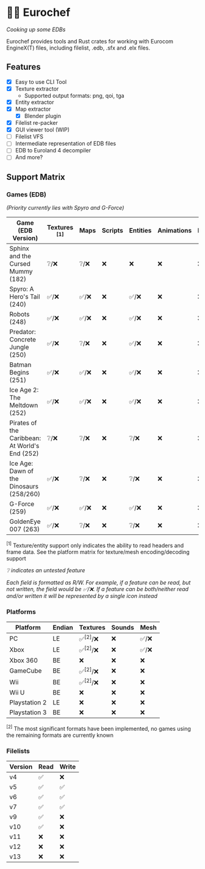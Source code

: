 # 👨‍🍳 Eurochef

_Cooking up some EDBs_

Eurochef provides tools and Rust crates for working with Eurocom EngineX(T) files, including filelist, .edb, .sfx and .elx files.

## Features

* [x] Easy to use CLI Tool
* [x] Texture extractor
  * Supported output formats: png, qoi, tga
* [x] Entity extractor
* [x] Map extractor
  * [x] Blender plugin
* [x] Filelist re-packer
* [x] GUI viewer tool (WIP)
* [ ] Filelist VFS
* [ ] Intermediate representation of EDB files
* [ ] EDB to Euroland 4 decompiler
* [ ] And more?

## Support Matrix

### Games (EDB)

_(Priority currently lies with Spyro and G-Force)_

| Game (EDB Version)                             | Textures <sup>[1]</sup> | Maps | Scripts | Entities | Animations | Particles | Spreadsheets |
| ---------------------------------------------- | ----------------------- | ---- | ------- | -------- | ---------- | --------- | ------------ |
| Sphinx and the Cursed Mummy (182)              | ❔/❌                     | ❔/❌  | ❌       | ❌        | ❌          | ❌         | ✅/❌          |
| Spyro: A Hero's Tail (240)                     | ✅/❌                     | ✅/❌  | ❌       | ✅/❌      | ❌          | ❌         | ✅/❌          |
| Robots (248)                                   | ✅/❌                     | ✅/❌  | ❌       | ✅/❌      | ❌          | ❌         | ✅/❌          |
| Predator: Concrete Jungle (250)                | ✅/❌                     | ❔/❌  | ❌       | ✅/❌      | ❌          | ❌         | ✅/❌          |
| Batman Begins (251)                            | ✅/❌                     | ✅/❌  | ❌       | ✅/❌      | ❌          | ❌         | ✅/❌          |
| Ice Age 2: The Meltdown (252)                  | ✅/❌                     | ✅/❌  | ❌       | ✅/❌      | ❌          | ❌         | ✅/❌          |
| Pirates of the Caribbean: At World's End (252) | ❔/❌                     | ❔/❌  | ❌       | ❔/❌      | ❌          | ❌         | ✅/❌          |
| Ice Age: Dawn of the Dinosaurs (258/260)       | ✅/❌                     | ❔/❌  | ❌       | ❔/❌      | ❌          | ❌         | ✅/❌          |
| G-Force (259)                                  | ✅/❌                     | ✅/❌  | ❌       | ✅/❌      | ❌          | ❌         | ✅/❌          |
| GoldenEye 007 (263)                            | ✅/❌                     | ❔/❌  | ❌       | ❔/❌      | ❌          | ❌         | ✅/❌          |

<sup>[1]</sup> Texture/entity support only indicates the ability to read headers and frame data. See the platform matrix for texture/mesh encoding/decoding support

_❔ indicates an untested feature_

_Each field is formatted as R/W. For example, if a feature can be read, but not written, the field would be ✅/❌. If a feature can be both/neither read and/or written it will be represented by a single icon instead_

### Platforms

| Platform      | Endian | Textures          | Sounds | Mesh |
| ------------- | ------ | ----------------- | ------ | ---- |
| PC            | LE     | ✅<sup>[2]</sup>/❌ | ❌      | ✅/❌  |
| Xbox          | LE     | ✅<sup>[2]</sup>/❌ | ❌      | ✅/❌  |
| Xbox 360      | BE     | ❌                 | ❌      | ❌    |
| GameCube      | BE     | ✅<sup>[2]</sup>/❌ | ❌      | ❌    |
| Wii           | BE     | ✅<sup>[2]</sup>/❌ | ❌      | ❌    |
| Wii U         | BE     | ❌                 | ❌      | ❌    |
| Playstation 2 | LE     | ❌                 | ❌      | ❌    |
| Playstation 3 | BE     | ❌                 | ❌      | ❌    |

<sup>[2]</sup> The most significant formats have been implemented, no games using the remaining formats are currently known

### Filelists

| Version | Read | Write |
| ------- | ---- | ----- |
| v4      | ✅    | ❌     |
| v5      | ✅    | ✅     |
| v6      | ✅    | ✅     |
| v7      | ✅    | ✅     |
| v9      | ✅    | ❌     |
| v10     | ✅    | ❌     |
| v11     | ❌    | ❌     |
| v12     | ❌    | ❌     |
| v13     | ❌    | ❌     |


<!-- ## Map extracting -->
<!-- TODO(cohae): Write this out into a guide on how to build/use CLI/GUI, not just for maps but also everything else -->
